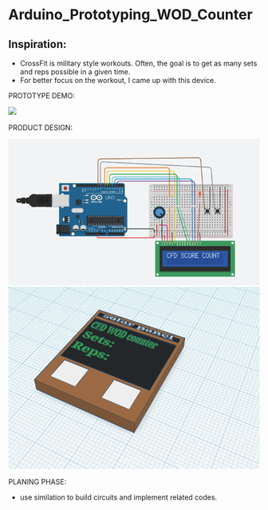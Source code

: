 # Arduino_Prototyping_WOD_Counter
## Inspiration:
  * CrossFit is military style workouts. Often, the goal is to get as many sets and reps possible in a given time.
  * For better focus on the workout, I came up with this device.
  
PROTOTYPE DEMO:

<img src="https://github.com/Haody1064/Arduino_WOD_Counter/blob/main/gif_and_images/ezgif.com-gif-maker.gif" />

PRODUCT DESIGN:

<img src="https://github.com/Haody1064/Arduino_WOD_Counter/blob/main/gif_and_images/CircuitSimulation.png" />

<img src="https://github.com/Haody1064/Arduino_WOD_Counter/blob/main/gif_and_images/WOD_counter_3D_design.png" />


PLANING PHASE:
* use similation to build circuits and implement related codes.
 

